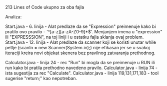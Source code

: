213 Lines of Code ukupno za oba fajla

Analiza:

Start.java - 6. linija - Alat predlaze da se "Expression" preimenuje kako bi pratilo ovo pravilo - '^[a-z][a-zA-Z0-9]*$'. Menjanjem imena u "expression" ili "EXPRESSSION", na toj liniji i u ostatku fajla sklanja ovaj problem.
Start.java - 12. linija - Alat predlaze da scanner koji se koristi unutar while petlje (scanIn = new Scanner(System.in);) nije efikasan jer se u svakoj iteraciji kreira novi objekat skenera bez pravilnog zatvaranja prethodnog. 


Calculator.java - linija 24 - rec "Run" bi mogla da se preimenuje u RUN ili run kako bi pratila prethodno navedeno pravilo.
Calculator.java - linija 74 - ista sugestija za rec "Calculate".
Calculator.java - linija 119,131,171,183 - tool sugerise "return;" kao nepotreban.
